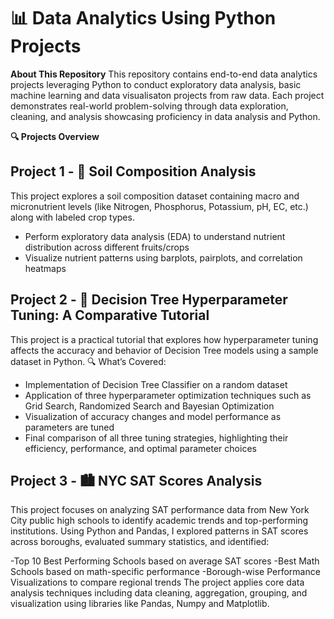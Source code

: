 # 📊 Data Analytics Using Python Projects

**About This Repository**
This repository contains end-to-end data analytics projects leveraging Python to conduct exploratory data analysis, basic machine learning and data visualisaton projects from raw data. Each project demonstrates real-world problem-solving through data exploration, cleaning, and analysis showcasing proficiency in data analysis and Python.

**🔍 Projects Overview**

## Project 1 - 🌱 Soil Composition Analysis
This project explores a soil composition dataset containing macro and micronutrient levels (like Nitrogen, Phosphorus, Potassium, pH, EC, etc.) along with labeled crop types.
- Perform exploratory data analysis (EDA) to understand nutrient distribution across different fruits/crops
- Visualize nutrient patterns using barplots, pairplots, and correlation heatmaps

## Project 2 - 🌳 Decision Tree Hyperparameter Tuning: A Comparative Tutorial
This project is a practical tutorial that explores how hyperparameter tuning affects the accuracy and behavior of Decision Tree models using a sample dataset in Python.
🔍 What’s Covered:
- Implementation of Decision Tree Classifier on a random dataset
- Application of three hyperparameter optimization techniques such as Grid Search, Randomized Search and Bayesian Optimization 
- Visualization of accuracy changes and model performance as parameters are tuned
- Final comparison of all three tuning strategies, highlighting their efficiency, performance, and optimal parameter choices

## Project 3 - 🏙️ NYC SAT Scores Analysis
This project focuses on analyzing SAT performance data from New York City public high schools to identify academic trends and top-performing institutions. Using Python and Pandas, I explored patterns in SAT scores across boroughs, evaluated summary statistics, and identified:

-Top 10 Best Performing Schools based on average SAT scores
-Best Math Schools based on math-specific performance
-Borough-wise Performance Visualizations to compare regional trends
The project applies core data analysis techniques including data cleaning, aggregation, grouping, and visualization using libraries like Pandas, Numpy and Matplotlib.
